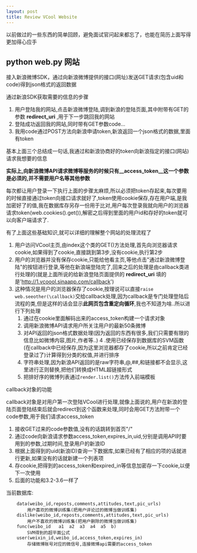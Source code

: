 ```yaml
---
layout: post
title: Review VCool Website
---
```


以前做过的一些东西的简单回顾，避免面试官问起来都忘了，也能在简历上面写得更加得心应手

## python web.py 网站

接入新浪微博SDK，通过向新浪微博提供的接口(网址)发送GET请求(包含uid和code)得到json格式的返回数据

通过新浪SDK获取需要的信息的步骤

1. 用户登陆我的网站,点击新浪微博登陆,调到新浪的登陆页面,其中附带有GET的参数 **redirect_uri** ,用于下一步跳回我的网站
2. 登陆成功返回我的网站,同时带有GET参数code...
3. 我用code通过POST方法向新浪申请token,新浪返回一个json格式的数据,里面有token

基本上面三个总结成一句话,我通过和新浪协商好的token向新浪指定的接口(网站)请求我想要的信息

**实际上,向新浪微博API请求微博等服务的时候只有__access_token__这一个参数是必须的,并不需要用户名等其他参数**

每次都让用户登录一下执行上面的步骤太麻烦,所以必须把token存起来,每次要用的时候直接通过token向接口请求就好了,token使用cookie保存,存在用户端,是我加密好了的值,我在数据库存另存一份用于比对,用户每次登录我就向用户的浏览器请求token(web.cookies().get()),解密之后得到里面的用户id和存好的token就可以向客户端请求了.

有了上面这些基础知识,就可以详细的理解整个网站的处理流程了

1. 用户访问VCool主页,由index这个类的GET()方法处理,首先向浏览器请求cookie,如果得到了cookie,直接跳到第3步,没有cookie,执行第2步
2. 用户的浏览器并没有保存cookie,只能给他看主页,等他点击"通过新浪微博登陆"的按钮进行登录,等他在新浪端登陆完了,回来之后的处理是由callback类进行处理的(就是上面所说的给新浪登陆页面提供的 **redirect_uri** 填的是'http://1.vcoool.sinaapp.com/callback')
3. 这种情况是用户的浏览器保存了cookie,按理说可以直接`raise web.seeother(\callback)`交给callback处理,因为callback是专门处理登陆后流程的类,但是这样的话会显示**此网页包含重定向循环**,我也不知道为啥..所以进行下列处理
    1. 通过在cookie里面解码出来的access_token构建一个请求对象
    2. 调用新浪微博API请求用户所关注用户的最新50条微博
    3. 对API返回的json格式数据处理(因为返回的东西有很多,我们只需要有限的信息比如微博内容,图片,作者等..)
    4 .使用已经保存到数据库的SVM函数(在callback中已经保存,因为这里浏览器都存了cookie,所以之前肯定已经登录过了)计算得到分类的权值,并进行排序
    5. 字符串处理,因为新浪API返回的是raw字符串,@,##,和链接都不会显示,这里进行正则替换,把他们转换成HTML超链接形式
    6. 把排好序的微博列表通过`render.list()`方法传入前端模板

callback对象的功能

callback对象是对用户第一次登陆VCool进行处理,就像上面说的,用户在新浪的登陆页面登陆结束后就会redirect到这个函数来处理,同时会用GET方法附带一个code参数,用于我们请求access_token

1. 接收GET过来的code参数值,没有的话跳转到首页"/"
2. 通过code向新浪请求参数access_token,expires_in,uid,分别是调用API时要用到的参数,过期时间,登录用户的新浪ID
3. 根据上面得到的uid(新浪ID)查询一下数据库,如果已经有了相应的项的话就进行更新,如果没有的话就新建一个列表项
4. 存cookie,把得到的access_token和expired_in等信息加密存一下cookie,以便下一次使用
5. 后面的功能和3.2-3.6一样了

当前数据库:
```
    data(weibo_id,reposts,comments,attitudes,text,pic_urls)
        用户喜欢的微博训练集(把用户评论过的微博当做训练集)
    dislike(weibo_id,reposts,comments,attitudes,text,pic_urls)
        用户不喜欢的微博训练集(把用户删除的微博当做训练集)
    func(weibo_id   a1  a2  a3  a4  a5  b)
        SVM得到的超平面公式
    user(weixin_id,weibo_id,access_token,expires_in)
        存储微博账号对应的微信号,连接微博api需要的access_token
```
